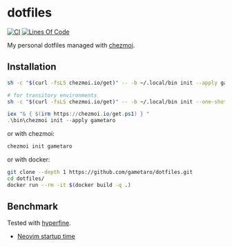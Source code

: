 # dotfiles

[![CI](https://github.com/gametaro/dotfiles/actions/workflows/ci.yml/badge.svg)](https://github.com/gametaro/dotfiles/actions/workflows/ci.yml)
[![Lines Of Code](https://tokei.rs/b1/github/gametaro/dotfiles?category=code)](https://github.com/XAMPPRocky/tokei)

My personal dotfiles managed with [chezmoi](https://github.com/twpayne/chezmoi).

## Installation

```bash
sh -c "$(curl -fsLS chezmoi.io/get)" -- -b ~/.local/bin init --apply gametaro

# for transitory environments
sh -c "$(curl -fsLS chezmoi.io/get)" -- -b ~/.local/bin init --one-shot gametaro
```

```powershell
iex "& { $(irm https://chezmoi.io/get.ps1) } "
.\bin\chezmoi init --apply gametaro
```
or with chezmoi:

```bash
chezmoi init gametaro
```

or with docker:

```bash
git clone --depth 1 https://github.com/gametaro/dotfiles.git
cd dotfiles/
docker run --rm -it $(docker build -q .)
```

## Benchmark

Tested with [hyperfine](https://github.com/sharkdp/hyperfine).

* [Neovim startup time](https://gametaro.github.io/dotfiles/dev/bench/)  
